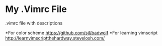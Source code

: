 # My .Vimrc File
.vimrc file with descriptions

*For color scheme https://github.com/sjl/badwolf 
*For learning  vimscript http://learnvimscriptthehardway.stevelosh.com/
